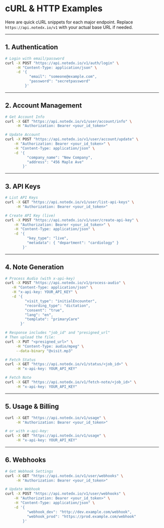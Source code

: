 # cURL & HTTP Examples

Here are quick cURL snippets for each major endpoint. Replace `https://api.notedx.io/v1` with your actual base URL if needed.

***

## 1. Authentication

```bash
# Login with email/password
curl -X POST "https://api.notedx.io/v1/auth/login" \
     -H "Content-Type: application/json" \
     -d '{
           "email": "someone@example.com",
           "password": "secretpassword"
         }'
```

***

## 2. Account Management

```bash
# Get Account Info
curl -X GET "https://api.notedx.io/v1/user/account/info" \
     -H "Authorization: Bearer <your_id_token>"
```

```bash
# Update Account
curl -X POST "https://api.notedx.io/v1/user/account/update" \
    -H "Authorization: Bearer <your_id_token>" \
    -H "Content-Type: application/json" \
    -d '{
          "company_name": "New Company",
          "address": "456 Maple Ave"
        }'
```

***

## 3. API Keys

```bash
# List API Keys
curl -X GET "https://api.notedx.io/v1/user/list-api-keys" \
     -H "Authorization: Bearer <your_id_token>"
```

```bash
# Create API Key (live)
curl -X POST "https://api.notedx.io/v1/user/create-api-key" \
    -H "Authorization: Bearer <your_id_token>" \
    -H "Content-Type: application/json" \
    -d '{
          "key_type": "live",
          "metadata": { "department": "cardiology" }
        }'

```

***

## 4. Note Generation

```bash
# Process Audio (with x-api-key)
curl -X POST "https://api.notedx.io/v1/process-audio" \
   -H "Content-Type: application/json" \
   -H "x-api-key: YOUR_API_KEY" \
   -d '{
         "visit_type": "initialEncounter",
         "recording_type": "dictation",
         "consent": "true",
         "lang": "en",
         "template": "primaryCare"
       }'
```

```bash
# Response includes "job_id" and "presigned_url"
# Then upload the file:
curl -X PUT "<presigned_url>" \
     -H "Content-Type: audio/mpeg" \
     --data-binary "@visit.mp3"
```

```bash
# Fetch Status
curl -X GET "https://api.notedx.io/v1/status/<job_id>" \
     -H "x-api-key: YOUR_API_KEY"
```

```bash
# Fetch Note
curl -X GET "https://api.notedx.io/v1/fetch-note/<job_id>" \
     -H "x-api-key: YOUR_API_KEY"
```

***

## 5. Usage & Billing

```bash
curl -X GET "https://api.notedx.io/v1/usage" \
     -H "Authorization: Bearer <your_id_token>"
```

```bash
# or with x-api-key:
curl -X GET "https://api.notedx.io/v1/usage" \
     -H "x-api-key: YOUR_API_KEY"
```

***

## 6. Webhooks

```bash
# Get Webhook Settings
curl -X GET "https://api.notedx.io/v1/user/webhooks" \
     -H "Authorization: Bearer <your_id_token>"
```

```bash
# Update Webhook
curl -X POST "https://api.notedx.io/v1/user/webhooks" \
    -H "Authorization: Bearer <your_id_token>" \
    -H "Content-Type: application/json" \
    -d '{
          "webhook_dev": "http://dev.example.com/webhook",
          "webhook_prod": "https://prod.example.com/webhook"
        }'
```
